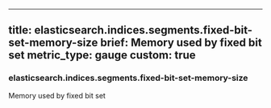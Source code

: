 
---
title: elasticsearch.indices.segments.fixed-bit-set-memory-size
brief: Memory used by fixed bit set
metric_type: gauge
custom: true
---
### elasticsearch.indices.segments.fixed-bit-set-memory-size

Memory used by fixed bit set
